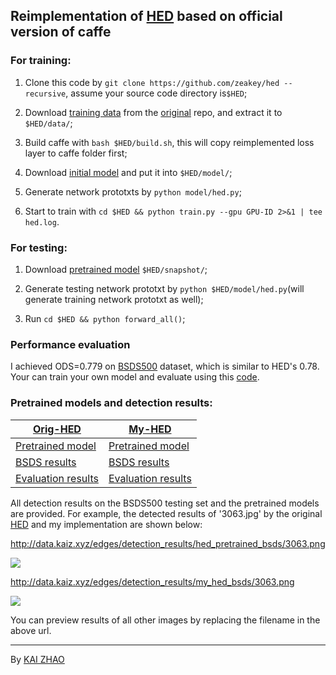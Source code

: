 ## Reimplementation of [HED](https://github.com/s9xie/hed) based on official version of caffe

### For training:
1. Clone this code by `git clone https://github.com/zeakey/hed --recursive`, assume your source code directory is`$HED`;

2. Download [training data](http://vcl.ucsd.edu/hed/HED-BSDS.tar) from the [original](https://github.com/s9xie/hed) repo, and extract it to `$HED/data/`;

3. Build caffe with `bash $HED/build.sh`, this will copy reimplemented loss layer to caffe folder first;

4. Download [initial model](http://zhaok-data.oss-cn-shanghai.aliyuncs.com/caffe-model/vgg16convs.caffemodel) and put it
into `$HED/model/`;

5. Generate network prototxts by `python model/hed.py`;

6. Start to train with `cd $HED && python train.py --gpu GPU-ID 2>&1 | tee hed.log`.

### For testing:
1. Download [pretrained model](http://data.kaiz.xyz/edges/my_hed_pretrained_bsds.caffemodel) `$HED/snapshot/`;

2. Generate testing network prototxt by `python $HED/model/hed.py`(will generate training network prototxt as well); 

3. Run `cd $HED && python forward_all()`;

### Performance evaluation
I achieved ODS=0.779 on [BSDS500](https://www2.eecs.berkeley.edu/Research/Projects/CS/vision/grouping/resources.html)
dataset, which is similar to HED's 0.78. Your can train your own model and evaluate using this
[code](https://github.com/zeakey/edgeval).

### Pretrained models and detection results:
| [Orig-HED](https://github.com/s9xie/hed)  | [My-HED](https://github.com/zeakey/hed) |
| ------------- | ------------- |
| [Pretrained model](http://vcl.ucsd.edu/hed/hed_pretrained_bsds.caffemodel)  | [Pretrained model](http://data.kaiz.xyz/edges/my_hed_pretrained_bsds.caffemodel)  |
| [BSDS results](http://data.kaiz.xyz/edges/detection_results/hed_pretrained_bsds.tar)  | [BSDS results](http://data.kaiz.xyz/edges/detection_results/my_hed_pretrained_bsds.tar)  |
| [Evaluation results](http://vcl.ucsd.edu/hed/eval_results.tar)  | [Evaluation results](http://data.kaiz.xyz/edges/my_hed_pretrained_bsds-eval.tar)  |

All detection results on the BSDS500 testing set and the pretrained models  are provided.
For example, the detected results of '3063.jpg' by the original [HED](https://github.com/s9xie/hed) and my
implementation are shown below:

<http://data.kaiz.xyz/edges/detection_results/hed_pretrained_bsds/3063.png>

![](http://data.kaiz.xyz/edges/detection_results/hed_pretrained_bsds/3063.png?x-oss-process=image/auto-orient,1/resize,h_250)

<http://data.kaiz.xyz/edges/detection_results/my_hed_bsds/3063.png>

![](http://data.kaiz.xyz/edges/detection_results/my_hed_bsds/3063.png?x-oss-process=image/auto-orient,1/resize,h_250)

You can preview results of all other images by replacing the filename in the above url.
___
By [KAI ZHAO](http://kaiz.xyz)

